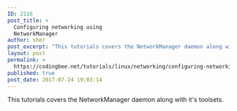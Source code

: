 ```yaml
---
ID: 2116
post_title: >
  Configuring networking using
  NetworkManager
author: sher
post_excerpt: "This tutorials covers the NetworkManager daemon along with it's toolsets. "
layout: post
permalink: >
  https://codingbee.net/tutorials/linux/networking/configuring-networking-using-networkmanager
published: true
post_date: 2017-07-24 19:03:14
---
```

This tutorials covers the NetworkManager daemon along with it's toolsets.